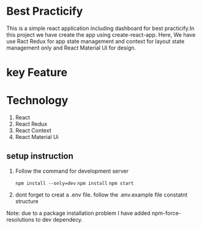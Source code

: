 # Best Practicify
This is a simple react application including dashboard for best practicify.In this project we have create the app using create-react-app. Here, We have use Ract Redux for app state management and context for layout state management only and React Material UI for design. 

# key Feature

# Technology 
1. React
2. React Redux
3. React Context
4. React Material Ui

## setup instruction 

1. Follow the command for development server

    `npm install --only=dev`
    `npm install`
    `npm start`
    
2. dont forget to creat a .env file. follow the .env.example file constatnt structure

Note: due to a package installation problem I have added npm-force-resolutions to dev dependecy. 